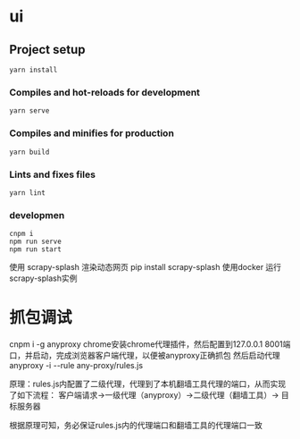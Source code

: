 # ui

## Project setup
```
yarn install
```

### Compiles and hot-reloads for development
```
yarn serve
```

### Compiles and minifies for production
```
yarn build
```

### Lints and fixes files
```
yarn lint
```

### developmen
```
cnpm i
npm run serve
npm run start
```


使用 scrapy-splash 渲染动态网页
pip install scrapy-splash
使用docker 运行 scrapy-splash实例



# 抓包调试
cnpm i -g anyproxy
chrome安装chrome代理插件，然后配置到127.0.0.1 8001端口，并启动，完成浏览器客户端代理，以便被anyproxy正确抓包
然后启动代理
anyproxy -i --rule any-proxy/rules.js

原理：rules.js内配置了二级代理，代理到了本机翻墙工具代理的端口，从而实现了如下流程：
客户端请求->一级代理（anyproxy）->二级代理（翻墙工具）-> 目标服务器

根据原理可知，务必保证rules.js内的代理端口和翻墙工具的代理端口一致